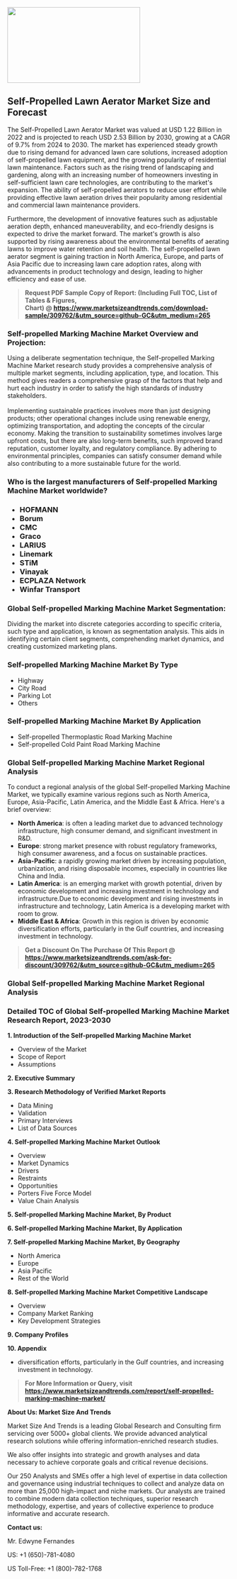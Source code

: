 <p><img class="alignnone size-medium wp-image-20088" src="https://ffe5etoiles.com/wp-content/uploads/2024/12/MST1-300x171.png" alt="" width="300" height="171" /></p><h2>Self-Propelled Lawn Aerator Market Size and Forecast</h2><p>The Self-Propelled Lawn Aerator Market was valued at USD 1.22 Billion in 2022 and is projected to reach USD 2.53 Billion by 2030, growing at a CAGR of 9.7% from 2024 to 2030. The market has experienced steady growth due to rising demand for advanced lawn care solutions, increased adoption of self-propelled lawn equipment, and the growing popularity of residential lawn maintenance. Factors such as the rising trend of landscaping and gardening, along with an increasing number of homeowners investing in self-sufficient lawn care technologies, are contributing to the market's expansion. The ability of self-propelled aerators to reduce user effort while providing effective lawn aeration drives their popularity among residential and commercial lawn maintenance providers.</p><p>Furthermore, the development of innovative features such as adjustable aeration depth, enhanced maneuverability, and eco-friendly designs is expected to drive the market forward. The market's growth is also supported by rising awareness about the environmental benefits of aerating lawns to improve water retention and soil health. The self-propelled lawn aerator segment is gaining traction in North America, Europe, and parts of Asia Pacific due to increasing lawn care adoption rates, along with advancements in product technology and design, leading to higher efficiency and ease of use.</p></p><blockquote id="" class=""><strong>Request PDF Sample Copy of Report: (Including Full TOC, List of Tables &amp; Figures, Chart)&nbsp;@&nbsp;<strong><a href="https://www.marketsizeandtrends.com/download-sample/309762/&utm_source=github-GC&utm_medium=265" target="_blank">https://www.marketsizeandtrends.com/download-sample/309762/&utm_source=github-GC&utm_medium=265</a></strong></strong></blockquote><h3 id="" class="">Self-propelled Marking Machine Market&nbsp;Overview and Projection:</h3><p id="" class="">Using a deliberate segmentation technique, the Self-propelled Marking Machine Market research study provides a comprehensive analysis of multiple market segments, including application, type, and location. This method gives readers a comprehensive grasp of the factors that help and hurt each industry in order to satisfy the high standards of industry stakeholders. <br /> <br />Implementing sustainable practices involves more than just designing products; other operational changes include using renewable energy, optimizing transportation, and adopting the concepts of the circular economy. Making the transition to sustainability sometimes involves large upfront costs, but there are also long-term benefits, such improved brand reputation, customer loyalty, and regulatory compliance. By adhering to environmental principles, companies can satisfy consumer demand while also contributing to a more sustainable future for the world.</p><h3 id="" class="">Who is the largest manufacturers of&nbsp;Self-propelled Marking Machine Market worldwide?</h3><h3 class=""><p><ul><li>HOFMANN </li><li> Borum </li><li> CMC </li><li> Graco </li><li> LARIUS </li><li> Linemark </li><li> STiM </li><li> Vinayak </li><li> ECPLAZA Network </li><li> Winfar Transport</li></ul></p></h3><h3 id="" class="">Global&nbsp;Self-propelled Marking Machine Market Segmentation:</h3><p id="" class="">Dividing the market into discrete categories according to specific criteria, such type and application, is known as segmentation analysis. This aids in identifying certain client segments, comprehending market dynamics, and creating customized marketing plans.</p><h3 id="" class="">Self-propelled Marking Machine Market&nbsp;By Type</h3><p><p><ul><li>Highway</li><li> City Road</li><li> Parking Lot</li><li> Others</p></li></ul></p></p><h3 id="" class="">Self-propelled Marking Machine Market&nbsp;By Application</h3><p class=""><p><ul><li>Self-propelled Thermoplastic Road Marking Machine</li><li> Self-propelled Cold Paint Road Marking Machine</li></ul></p></p><h3 id="" class="">Global Self-propelled Marking Machine Market Regional Analysis</h3><p id="" class="">To conduct a regional analysis of the global Self-propelled Marking Machine Market, we typically examine various regions such as North America, Europe, Asia-Pacific, Latin America, and the Middle East &amp; Africa. Here's a brief overview:</p><ul><li><strong>North America</strong>: is often a leading market due to advanced technology infrastructure, high consumer demand, and significant investment in R&amp;D.</li><li><strong>Europe</strong>: strong market presence with robust regulatory frameworks, high consumer awareness, and a focus on sustainable practices.</li><li><strong>Asia-Pacific</strong>: a rapidly growing market driven by increasing population, urbanization, and rising disposable incomes, especially in countries like China and India.</li><li><strong>Latin America</strong>: is an emerging market with growth potential, driven by economic development and increasing investment in technology and infrastructure.Due to economic development and rising investments in infrastructure and technology, Latin America is a developing market with room to grow.</li><li><strong>Middle East &amp; Africa</strong>: Growth in this region is driven by economic diversification efforts, particularly in the Gulf countries, and increasing investment in technology.</li></ul><blockquote id="" class=""><strong>Get a Discount On The Purchase Of This Report @ <strong><a href="https://www.marketsizeandtrends.com/ask-for-discount/309762/&utm_source=github-GC&utm_medium=265" target="_blank">https://www.marketsizeandtrends.com/ask-for-discount/309762/&utm_source=github-GC&utm_medium=265</a></strong></strong></blockquote><h3 id="" class="">Global Self-propelled Marking Machine Market Regional Analysis</h3><h3 id="" class="">Detailed TOC of Global Self-propelled Marking Machine Market Research Report, 2023-2030</h3><p id="" class=""><strong>1. Introduction of the Self-propelled Marking Machine Market</strong></p><ul><li>Overview of the Market</li><li>Scope of Report</li><li>Assumptions</li></ul><p id="" class=""><strong>2. Executive Summary</strong></p><p id="" class=""><strong>3. Research Methodology of Verified Market Reports</strong></p><ul><li>Data Mining</li><li>Validation</li><li>Primary Interviews</li><li>List of Data Sources</li></ul><p id="" class=""><strong>4. Self-propelled Marking Machine Market Outlook</strong></p><ul><li>Overview</li><li>Market Dynamics</li><li>Drivers</li><li>Restraints</li><li>Opportunities</li><li>Porters Five Force Model</li><li>Value Chain Analysis</li></ul><p id="" class=""><strong>5. Self-propelled Marking Machine Market, By Product</strong></p><p id="" class=""><strong>6. Self-propelled Marking Machine Market, By Application</strong></p><p id="" class=""><strong>7. Self-propelled Marking Machine Market, By Geography</strong></p><ul><li>North America</li><li>Europe</li><li>Asia Pacific</li><li>Rest of the World</li></ul><p id="" class=""><strong>8. Self-propelled Marking Machine Market Competitive Landscape</strong></p><ul><li>Overview</li><li>Company Market Ranking</li><li>Key Development Strategies</li></ul><p id="" class=""><strong>9. Company Profiles</strong></p><p id="" class=""><strong>10. Appendix</strong></p><ul><li>diversification efforts, particularly in the Gulf countries, and increasing investment in technology.</li></ul><blockquote id="" class=""><strong>For More Information or Query, visit <strong><strong><a href="https://www.marketsizeandtrends.com/report/self-propelled-marking-machine-market/" target="_blank">https://www.marketsizeandtrends.com/report/self-propelled-marking-machine-market/</a></strong></strong></strong></blockquote><p id="" class=""><strong>About Us: Market Size And Trends</strong></p><p id="" class="">Market Size And Trends is a leading Global Research and Consulting firm servicing over 5000+ global clients. We provide advanced analytical research solutions while offering information-enriched research studies.</p><p id="" class="">We also offer insights into strategic and growth analyses and data necessary to achieve corporate goals and critical revenue decisions.</p><p id="" class="">Our 250 Analysts and SMEs offer a high level of expertise in data collection and governance using industrial techniques to collect and analyze data on more than 25,000 high-impact and niche markets. Our analysts are trained to combine modern data collection techniques, superior research methodology, expertise, and years of collective experience to produce informative and accurate research.</p><p id="" class=""><strong>Contact us:</strong></p><p id="" class="">Mr. Edwyne Fernandes</p><p id="" class="">US: +1 (650)-781-4080</p><p id="" class="">US Toll-Free: +1 (800)-782-1768</p>
